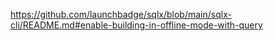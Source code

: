 https://github.com/launchbadge/sqlx/blob/main/sqlx-cli/README.md#enable-building-in-offline-mode-with-query
